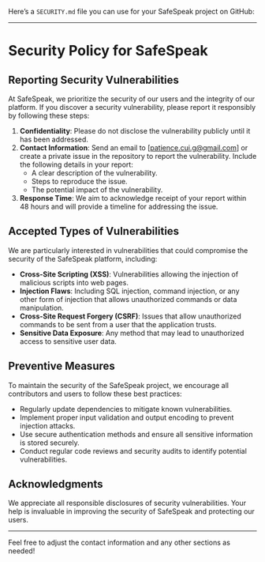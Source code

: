 Here’s a `SECURITY.md` file you can use for your SafeSpeak project on GitHub:

---

# Security Policy for SafeSpeak

## Reporting Security Vulnerabilities

At SafeSpeak, we prioritize the security of our users and the integrity of our platform. If you discover a security vulnerability, please report it responsibly by following these steps:

1. **Confidentiality**: Please do not disclose the vulnerability publicly until it has been addressed.
2. **Contact Information**: Send an email to [patience.cui.g@gmail.com] or create a private issue in the repository to report the vulnerability. Include the following details in your report:
   - A clear description of the vulnerability.
   - Steps to reproduce the issue.
   - The potential impact of the vulnerability.
3. **Response Time**: We aim to acknowledge receipt of your report within 48 hours and will provide a timeline for addressing the issue.

## Accepted Types of Vulnerabilities

We are particularly interested in vulnerabilities that could compromise the security of the SafeSpeak platform, including:

- **Cross-Site Scripting (XSS)**: Vulnerabilities allowing the injection of malicious scripts into web pages.
- **Injection Flaws**: Including SQL injection, command injection, or any other form of injection that allows unauthorized commands or data manipulation.
- **Cross-Site Request Forgery (CSRF)**: Issues that allow unauthorized commands to be sent from a user that the application trusts.
- **Sensitive Data Exposure**: Any method that may lead to unauthorized access to sensitive user data.

## Preventive Measures

To maintain the security of the SafeSpeak project, we encourage all contributors and users to follow these best practices:

- Regularly update dependencies to mitigate known vulnerabilities.
- Implement proper input validation and output encoding to prevent injection attacks.
- Use secure authentication methods and ensure all sensitive information is stored securely.
- Conduct regular code reviews and security audits to identify potential vulnerabilities.

## Acknowledgments

We appreciate all responsible disclosures of security vulnerabilities. Your help is invaluable in improving the security of SafeSpeak and protecting our users.

---

Feel free to adjust the contact information and any other sections as needed!
